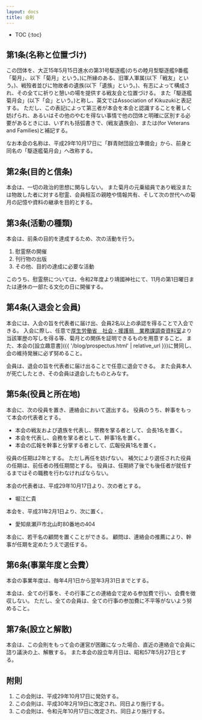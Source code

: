 ```yaml
---
layout: docs
title: 会則
---
```


- TOC
{:toc}

## 第1条(名称と位置づけ)
この団体を、大正15年5月15日進水の第31号駆逐艦(のちの睦月型駆逐艦9番艦「菊月」、以下「菊月」という。)に所縁のある、旧軍人軍属(以下「戦友」という。)、戦歿者並びに物故者の遺族(以下「遺族」という。)、有志によって構成され、その全てに祈りと憩いの場を提供する戦友会と位置づける。
また「駆逐艦菊月会」(以下「会」という。)と称し、英文ではAssociation of Kikuzukiと表記する。
ただし、この表記によって第三者が本会を本会と認識することを著しく妨げられ、あるいはその他のやむを得ない事情で他の団体と明確に区別する必要があるときには、いずれも括弧書きで、(戦友遺族会)、または(for Veterans and Families)と補記する。

なお本会の名称は、平成29年10月17日に「群青財団設立準備会」から、前身と同名の「駆逐艦菊月会」へ改称する。

## 第2条(目的と信条)
本会は、一切の政治的思想に関与しない。
また菊月の元乗組員であり戦没または物故した者に対する慰霊、会員相互の親睦や情報共有、そして次の世代への菊月の記憶や資料の継承を目的とする。

## 第3条(活動の種類)
本会は、前条の目的を達成するため、次の活動を行う。
1. 慰霊祭の開催
1. 刊行物の出版
1. その他、目的の達成に必要な活動

このうち、慰霊祭については、令和2年度より靖國神社にて、11月の第1日曜日または連休の一部たる文化の日に開催する。

## 第4条(入退会と会員)
本会には、入会の旨を代表者に届け出、会員2名以上の承認を得ることで入会できる。
入会に際し、任意で[厚生労働省　社会・援護局　業務課調査資料室](http://www.mhlw.go.jp/stf/seisakunitsuite/bunya/0000093051.html)より当該軍歴の写しを得る等、菊月との関係を証明できるものを用意すること。
また、本会の[設立趣意書]({{ '/blog/prospectus.html' | relative_url }})に賛同し、会の維持発展に必ず努めること。

会員は、退会の旨を代表者に届け出ることで任意に退会できる。
また会員本人が死亡したとき、その会員は退会したものとみなす。

## 第5条(役員と所在地)
本会に、次の役員を置き、連絡会において選出する。
役員のうち、幹事をもって本会の代表者とする。
- 本会の戦友および遺族を代表し、祭務を掌る者として、会長1名を置く。
- 本会を代表し、会務を掌る者として、幹事1名を置く。
- 本会の広報を幹事と分掌する者として、広報役員1名を置く。

役員の任期は2年とする。
ただし再任を妨げない。
補欠により選任された役員の任期は、前任者の残任期間とする。
役員は、任期終了後でも後任者が就任するまではその職務を行わなければならない。

本会の代表者は、平成29年10月17日より、次の者とする。
- 堀江仁貴

本会を、平成31年2月1日より、次に置く。
- 愛知県瀬戸市北山町80番地の404

本会に、若干名の顧問を置くことができる。
顧問は、連絡会の推薦により、幹事が任期を定めたうえで選任する。

## 第6条(事業年度と会費）
本会の事業年度は、毎年4月1日から翌年3月31日までとする。

本会は、全ての行事を、その行事ごとの連絡会で定める参加費で行い、会費を徴収しない。
ただし、全ての会員は、全ての行事の参加費に不平等がないよう努めること。

## 第7条(設立と解散)
本会は、この会則をもって会の運営が困難になった場合、直近の連絡会で会員に諮り議決の上、解散する。
また本会の設立年月日は、昭和57年5月27日とする。

## 附則
1. この会則は、平成29年10月17日に発効する。
1. この会則は、平成30年2月19日に改定され、同日より施行する。
1. この会則は、令和元年10月17日に改定され、同日より施行する。
